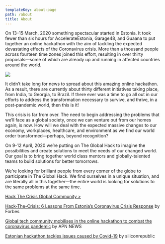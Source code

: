 ```yaml
---
templateKey: about-page
path: /about
title: About
---
```

On 13–15 March, 2020 something spectacular started in Estonia. It took fewer than six hours for AccelerateEstonia, Garage48, and Guaana to put together an online hackathon with the aim of tackling the expected devastating effects of the Coronavirus crisis. More than a thousand people across fourteen time zones joined this effort, resulting in over thirty proposals—some of which are already up and running in affected countries around the world.

![](/img/backstory.png)

It didn’t take long for news to spread about this amazing online hackathon. As a result, there are currently about thirty different initiatives taking place, from India, to Georgia, to Brazil. If there ever was a time to go all out in our efforts to address the transformation necessary to survive, and thrive, in a post-pandemic world, then this is it!

This crisis is far from over. The need to begin addressing the problems that we’ll face as a global society, once we can venture out from our homes again, is now. How will we deal with the expected massive changes to our economy, workplaces, healthcare, and environment as we find our world order transformed—perhaps, beyond recognition?

On 9-12 April, 2020 we’re putting on The Global Hack to imagine the possibilities and create solutions to meet the needs of our changed world. Our goal is to bring together world class mentors and globally-talented teams to build solutions for better tomorrows.

We’re looking for brilliant people from every corner of the globe to participate in The Global Hack. We find ourselves in a unique situation, and are literally all in this together—the entire world is looking for solutions to the same problems at the same time.

[Hack The Crisis Global Community >](https://garage48.org/hackthecrisis)



[Hack-The-Crisis: 6 Lessons From Estonia’s Coronavirus Crisis Response](https://www.forbes.com/sites/robertwolcott/2020/03/15/hack-the-crisis-6-lessons-from-estonias-coronavirus-crisis-response/#44b28e0d4fca) by Forbes

[Global tech community mobilises in the online hackathon to combat the coronavirus pandemic](https://www.apnnews.com/global-tech-community-mobilises-in-the-online-hackathon-to-combat-the-coronavirus-pandemic-2/) by APN NEWS

[Estonian hackathon tackles issues caused by Covid-19](https://www.siliconrepublic.com/start-ups/estonian-hackathon-covid19-coronavirus-solutions) by siliconrepublic